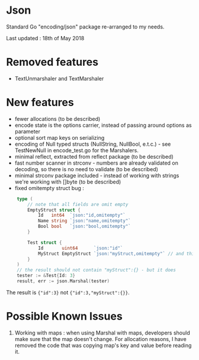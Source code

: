 # Json

Standard Go "encoding/json" package re-arranged to my needs.

Last updated : 18th of May 2018

# Removed features

* TextUnmarshaler and TextMarshaler 

# New features

* fewer allocations (to be described)
* encode state is the options carrier, instead of passing around options as parameter
* optional sort map keys on serializing
* encoding of Null typed structs (NullString, NullBool, e.t.c.) - see TestNewNull in encode_test.go for the Marshalers.
* minimal reflect, extracted from reflect package (to be described)
* fast number scanner in strconv - numbers are already validated on decoding, so there is no need to validate (to be described)
* minimal strconv package included - instead of working with strings we're working with []byte (to be described)
* fixed omitempty struct bug : 

```go
    type (
		// note that all fields are omit empty
		EmptyStruct struct {
			Id   int64  `json:"id,omitempty"`
			Name string `json:"name,omitempty"`
			Bool bool   `json:"bool,omitempty"`
		}

		Test struct {
			Id       uint64      `json:"id"`
			MyStruct EmptyStruct `json:"myStruct,omitempty"` // and this one is marked as omit empty
		}
	)
	// the result should not contain "myStruct":{} - but it does
	tester := &Test{Id: 3}
	result, err := json.Marshal(tester)
```

The result is `{"id":3}` not `{"id":3,"myStruct":{}}`.

# Possible Known Issues

1. Working with maps : when using Marshal with maps, developers should make sure that the map doesn't change. 
For allocation reasons, I have removed the code that was copying map's key and value before reading it.
